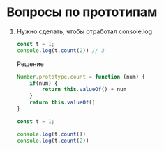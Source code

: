 # Вопросы по прототипам

1. Нужно сделать, чтобы отработал console.log
    ```js
    const t = 1;
    console.log(t.count(2)) // 3
    ```
    
    Решение
    ```js
    Number.prototype.count = function (num) {
        if(num) {
            return this.valueOf() + num
        }
        return this.valueOf()
    }
    
    const t = 1;
    
    console.log(t.count())
    console.log(t.count(2))
    ```

